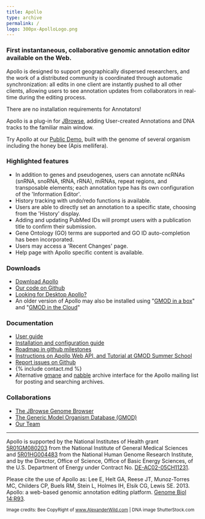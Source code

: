 ```yaml
---
title: Apollo
type: archive
permalink: /
logo: 300px-ApolloLogo.png
---
```


<!--{% include base_path %}-->

<!--# Apollo-->

### First instantaneous, collaborative genomic annotation editor available on the Web.

Apollo is designed to support geographically dispersed researchers, and the work of a distributed community is coordinated through automatic synchronization: all edits in one client are instantly pushed to all other clients, allowing users to see annotation updates from collaborators in real-time during the editing process.

There are no installation requirements for Annotators!

Apollo is a plug-in for [JBrowse](http://jbrowse.org), adding User-created Annotations and DNA tracks to the familiar main window.

Try Apollo at our [Public Demo](public-demo), built with the genome of several organism including the honey bee (Apis mellifera).

### Highlighted features

* In addition to genes and pseudogenes, users can annotate ncRNAs (snRNA, snoRNA, tRNA, rRNA), miRNAs, repeat regions, and transposable elements; each annotation type has its own configuration of the 'Information Editor'.
* History tracking with undo/redo functions is available.
* Users are able to directly set an annotation to a specific state, choosing from the 'History' display.
* Adding and updating PubMed IDs will prompt users with a publication title to confirm their submission.
* Gene Ontology (GO) terms are supported and GO ID auto-completion has been incorporated.
* Users may access a 'Recent Changes' page.
* Help page with Apollo specific content is available.

### Downloads

* [Download Apollo](https://github.com/GMOD/Apollo/releases/latest)
* [Our code on Github](https://github.com/GMOD/Apollo)
* [Looking for Desktop Apollo?](old-apollo)
* An older version of Apollo may also be installed using "[GMOD in a box](http://gmod.org/wiki/Box)" and "[GMOD in the Cloud](http://gmod.org/wiki/Box)"


### Documentation

* [User guide](apollo-users-guide)
* [Installation and configuration guide](http://genomearchitect.readthedocs.org/en/latest/)
* [Roadmap in github milestones](https://github.com/GMOD/Apollo/milestones)
* [Instructions on Apollo Web API, and Tutorial at GMOD Summer School](documentation)
* [Report issues on Github](https://github.com/GMOD/Apollo/issues)
* {% include contact.md %}
* Alternative [gmane](http://blog.gmane.org/gmane.science.biology.gmod.apollo) and [nabble](http://gmod.827538.n3.nabble.com/Apollo-f815553.html) archive interface for the Apollo mailing list for posting and searching archives.

### Collaborations
* [The JBrowse Genome Browser](http://jbrowse.org)
* [The Generic Model Organism Database (GMOD)](http://gmod.org)
* [Our Team](about-us)


---

Apollo is supported by the National Institutes of Health grant [5R01GM080203](http://projectreporter.nih.gov/project_info_description.cfm?aid=8261316&icde=0)
 from the National Institute of General Medical Sciences and [5R01HG004483](http://projectreporter.nih.gov/project_info_description.cfm?aid=7681268&icde=0) 
 from the National Human Genome Research Institute, and by the Director, Office of Science, Office of Basic Energy Sciences,
  of the U.S. Department of Energy under Contract No. [DE-AC02-05CH11231](http://www.ucop.edu/laboratory-management/contracts/lbnl/index.html).

Please cite the use of Apollo as: Lee E, Helt GA, Reese JT, Munoz-Torres MC, Childers CP, Buels RM, Stein L, Holmes IH, Elsik CG, Lewis SE. 2013. Apollo: a web-based genomic annotation editing platform. [Genome Biol 14:R93](http://genomebiology.com/2013/14/8/R93/abstract).

<small>Image credits: Bee CopyRight of www.AlexanderWild.com | DNA image ShutterStock.com</small>

